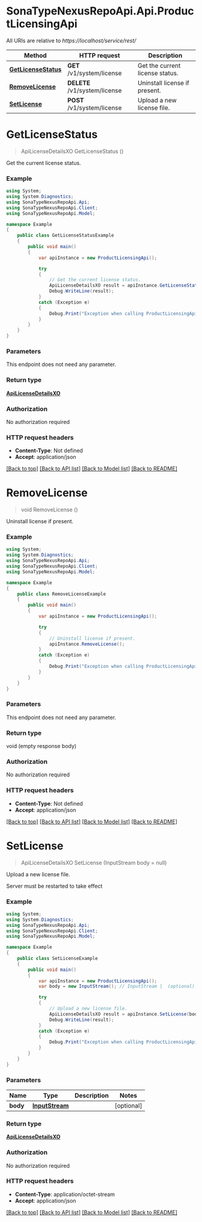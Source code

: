 # SonaTypeNexusRepoApi.Api.ProductLicensingApi

All URIs are relative to *https://localhost/service/rest/*

Method | HTTP request | Description
------------- | ------------- | -------------
[**GetLicenseStatus**](ProductLicensingApi.md#getlicensestatus) | **GET** /v1/system/license | Get the current license status.
[**RemoveLicense**](ProductLicensingApi.md#removelicense) | **DELETE** /v1/system/license | Uninstall license if present.
[**SetLicense**](ProductLicensingApi.md#setlicense) | **POST** /v1/system/license | Upload a new license file.


<a name="getlicensestatus"></a>
# **GetLicenseStatus**
> ApiLicenseDetailsXO GetLicenseStatus ()

Get the current license status.

### Example
```csharp
using System;
using System.Diagnostics;
using SonaTypeNexusRepoApi.Api;
using SonaTypeNexusRepoApi.Client;
using SonaTypeNexusRepoApi.Model;

namespace Example
{
    public class GetLicenseStatusExample
    {
        public void main()
        {
            var apiInstance = new ProductLicensingApi();

            try
            {
                // Get the current license status.
                ApiLicenseDetailsXO result = apiInstance.GetLicenseStatus();
                Debug.WriteLine(result);
            }
            catch (Exception e)
            {
                Debug.Print("Exception when calling ProductLicensingApi.GetLicenseStatus: " + e.Message );
            }
        }
    }
}
```

### Parameters
This endpoint does not need any parameter.

### Return type

[**ApiLicenseDetailsXO**](ApiLicenseDetailsXO.md)

### Authorization

No authorization required

### HTTP request headers

 - **Content-Type**: Not defined
 - **Accept**: application/json

[[Back to top]](#) [[Back to API list]](../README.md#documentation-for-api-endpoints) [[Back to Model list]](../README.md#documentation-for-models) [[Back to README]](../README.md)

<a name="removelicense"></a>
# **RemoveLicense**
> void RemoveLicense ()

Uninstall license if present.

### Example
```csharp
using System;
using System.Diagnostics;
using SonaTypeNexusRepoApi.Api;
using SonaTypeNexusRepoApi.Client;
using SonaTypeNexusRepoApi.Model;

namespace Example
{
    public class RemoveLicenseExample
    {
        public void main()
        {
            var apiInstance = new ProductLicensingApi();

            try
            {
                // Uninstall license if present.
                apiInstance.RemoveLicense();
            }
            catch (Exception e)
            {
                Debug.Print("Exception when calling ProductLicensingApi.RemoveLicense: " + e.Message );
            }
        }
    }
}
```

### Parameters
This endpoint does not need any parameter.

### Return type

void (empty response body)

### Authorization

No authorization required

### HTTP request headers

 - **Content-Type**: Not defined
 - **Accept**: application/json

[[Back to top]](#) [[Back to API list]](../README.md#documentation-for-api-endpoints) [[Back to Model list]](../README.md#documentation-for-models) [[Back to README]](../README.md)

<a name="setlicense"></a>
# **SetLicense**
> ApiLicenseDetailsXO SetLicense (InputStream body = null)

Upload a new license file.

Server must be restarted to take effect

### Example
```csharp
using System;
using System.Diagnostics;
using SonaTypeNexusRepoApi.Api;
using SonaTypeNexusRepoApi.Client;
using SonaTypeNexusRepoApi.Model;

namespace Example
{
    public class SetLicenseExample
    {
        public void main()
        {
            var apiInstance = new ProductLicensingApi();
            var body = new InputStream(); // InputStream |  (optional) 

            try
            {
                // Upload a new license file.
                ApiLicenseDetailsXO result = apiInstance.SetLicense(body);
                Debug.WriteLine(result);
            }
            catch (Exception e)
            {
                Debug.Print("Exception when calling ProductLicensingApi.SetLicense: " + e.Message );
            }
        }
    }
}
```

### Parameters

Name | Type | Description  | Notes
------------- | ------------- | ------------- | -------------
 **body** | [**InputStream**](InputStream.md)|  | [optional] 

### Return type

[**ApiLicenseDetailsXO**](ApiLicenseDetailsXO.md)

### Authorization

No authorization required

### HTTP request headers

 - **Content-Type**: application/octet-stream
 - **Accept**: application/json

[[Back to top]](#) [[Back to API list]](../README.md#documentation-for-api-endpoints) [[Back to Model list]](../README.md#documentation-for-models) [[Back to README]](../README.md)

